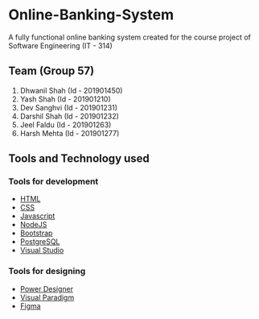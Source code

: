 # Online-Banking-System
A fully functional online banking system created for the course project of Software Engineering (IT - 314)

## Team (Group 57)
1. Dhwanil Shah (Id - 201901450)
2. Yash Shah (Id - 201901210)
3. Dev Sanghvi (Id - 201901231)
4. Darshil Shah (Id - 201901232)
5. Jeel Faldu (Id - 201901263)
6. Harsh Mehta (Id - 201901277)

## Tools and Technology used

### Tools for development
- [HTML](https://developer.mozilla.org/en-US/docs/Web/HTML)
- [CSS](https://developer.mozilla.org/en-US/docs/Web/CSS)
- [Javascript](https://developer.mozilla.org/en-US/docs/Web/JavaScript)
- [NodeJS](https://nodejs.org/en/)
- [Bootstrap](https://getbootstrap.com/)
- [PostgreSQL](https://www.postgresql.org/)
- [Visual Studio](https://visualstudio.microsoft.com/)

### Tools for designing
- [Power Designer]()
- [Visual Paradigm](https://www.visual-paradigm.com/)
- [Figma](https://www.figma.com/)




